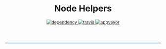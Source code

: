 <h1 align="center">Node Helpers</h1>

<p align="center">
  <a href="https://david-dm.org/DaNautilus/node-helpers">
    <img src="https://david-dm.org/DaNautilus/node-helpers/status.svg?style=flat" alt="dependency" />
  </a> 
  <a href="https://travis-ci.org/DaNautilus/node-helpers">
    <img src="https://travis-ci.org/DaNautilus/node-helpers.svg?branch=master" alt="travis" />
  </a>
  <a href="https://ci.appveyor.com/project/DaNautilus/database-metrics-logger/branch/master">
    <img src="https://ci.appveyor.com/api/projects/status/jyermvj41w7ox3j4?svg=true&passingText=windows%20passing&pendingText=windows%20pending&failingText=windows%20failing" alt="appveyor" />
  </a>
</p>

<br />

![divider](./divider.png)
